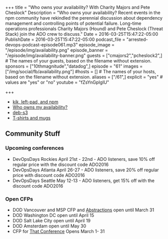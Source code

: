 +++
title = "Who owns your availability? With Charity Majors and Pete Cheslock"
Description = "Who owns your availability? Recent events in the npm community have rekindled the perennial discussion about dependency management and controlling points of potential failure. Long-time operations professionals Charity Majors (Hound) and Pete Cheslock (Threat Stack) join the ADO crew to discuss."
Date = 2016-03-25T15:47:22-05:00
PublishDate = 2016-03-25T15:47:22-05:00
podcast_file = "arrested-devops-podcast-episode061.mp3"
episode_image = "/episode/img/availability.png"
episode_banner = "/episode/img/availability-banner.png"
guests = ["cmajors2","pcheslock2",] # The names of your guests, based on the filename without extension.
sponsors = ["10thmagnitude","datadog",]
episode = "61"
images = ["/img/social/fb/availability.png"]
#hosts = [] # The names of your hosts, based on the filename without extension.
aliases = ["/61",]
explicit = "yes" # values are "yes" or "no"
youtube = "fZsYnGpIgIU"

+++
* [kik, left-pad, and npm](http://blog.npmjs.org/post/141577284765/kik-left-pad-and-npm)
* [Who owns my availability?](http://www.whoownsmyavailability.com/)
* [deb-s3](https://github.com/krobertson/deb-s3)
* [T-shirts and mugs](http://store.arresteddevops.com)

## Community Stuff

### Upcoming conferences
* DevOpsDays Rockies April 21st - 22nd - ADO listeners, save 10% off regular price with the discount code ADO2016
* DevOpsDays Atlanta April 26-27 - ADO listeners, save 20% off regular price with discount code ADO2016
* DevOpsDays Seattle May 12-13 - ADO listeners, get 15% off with the discount code ADO2016
### Open CFPs
* DOD Vancouver and MSP CFP and [Abstractions](http://www.wikicfp.com/cfp/servlet/event.showcfp?eventid=52700&copyownerid=86229) open until March 31
* DOD Washington DC open until April 15
* DOD Salt Lake City open until April 19
* DOD Amsterdam open until May 30
* CFP for [That Conference](https://www.thatconference.com/) Opens March 1- 31
